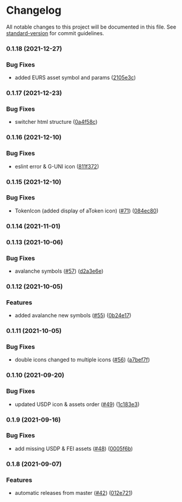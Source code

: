 # Changelog

All notable changes to this project will be documented in this file. See [standard-version](https://github.com/conventional-changelog/standard-version) for commit guidelines.

### 0.1.18 (2021-12-27)


### Bug Fixes

* added EURS asset symbol and params ([2105e3c](https://githab.com/aave/aave-ui-kit/commit/2105e3cf21bd5a6d6284e9c733b5b7da347a9360))

### 0.1.17 (2021-12-23)


### Bug Fixes

* switcher html structure ([0a4f58c](https://githab.com/aave/aave-ui-kit/commit/0a4f58cb5e723e4945045ce44ada17afbad90077))

### 0.1.16 (2021-12-10)


### Bug Fixes

* eslint error & G-UNI icon ([811f372](https://githab.com/aave/aave-ui-kit/commit/811f3723679d76380c4e9ba1894d8a675edec2da))

### 0.1.15 (2021-12-10)


### Bug Fixes

* TokenIcon (added display of aToken icon) ([#71](https://githab.com/aave/aave-ui-kit/issues/71)) ([084ec80](https://githab.com/aave/aave-ui-kit/commit/084ec80e1512b4867039215e3b36b58590581b2d))

### 0.1.14 (2021-11-01)

### 0.1.13 (2021-10-06)


### Bug Fixes

* avalanche symbols ([#57](https://githab.com/aave/aave-ui-kit/issues/57)) ([d2a3e6e](https://githab.com/aave/aave-ui-kit/commit/d2a3e6eb6b53f986bb57fc880e29171cceeb5c96))

### 0.1.12 (2021-10-05)


### Features

* added avalanche new symbols ([#55](https://githab.com/aave/aave-ui-kit/issues/55)) ([0b24e17](https://githab.com/aave/aave-ui-kit/commit/0b24e1749ae7f9e2b248b371eed6c6185e4eb634))

### 0.1.11 (2021-10-05)


### Bug Fixes

* double icons changed to multiple icons ([#56](https://githab.com/aave/aave-ui-kit/issues/56)) ([a7bef7f](https://githab.com/aave/aave-ui-kit/commit/a7bef7f4d8b60806a26c91f6502e39131f46ecca))

### 0.1.10 (2021-09-20)


### Bug Fixes

* updated USDP icon & assets order ([#49](https://githab.com/aave/aave-ui-kit/issues/49)) ([1c183e3](https://githab.com/aave/aave-ui-kit/commit/1c183e351b1bb30c023fd908b9bd724698186309))

### 0.1.9 (2021-09-16)


### Bug Fixes

* add missing USDP & FEI assets ([#48](https://githab.com/aave/aave-ui-kit/issues/48)) ([0005f6b](https://githab.com/aave/aave-ui-kit/commit/0005f6bab51c3c3316bc648466dc7d0c510ba224))

### 0.1.8 (2021-09-07)


### Features

* automatic releases from master ([#42](https://githab.com/aave/aave-ui-kit/issues/42)) ([012e721](https://githab.com/aave/aave-ui-kit/commit/012e721214ee5aaf6bde406ed0e7e650954177a6))
